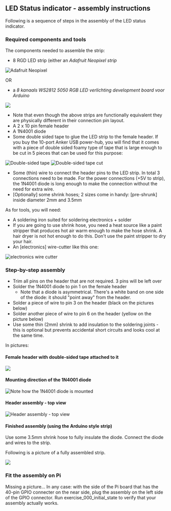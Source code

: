 ## LED Status indicator - assembly instructions

Following is a sequence of steps in the assembly of the LED status indicator.

### Required components and tools

The components needed to assemble the strip:

- 8 RGD LED strip (either an _Adafruit Neopixel strip_

![Adafruit Neopixel](images/Adafruit-Neopixel.jpg)

OR

- a _8 kanaals WS2812 5050 RGB LED verlichting development board voor Arduino_

![](images/8-channel-WS2812.jpg)

- Note that even though the above strips are functionally equivalent they are physically different in their connection pin layout.
- A 2 x 10 pin female header
- A 1N4001 diode
- Some double sided tape to glue the LED strip to the female header. If you buy the 10-port Anker USB power-hub, you will find that it comes with a piece of double sided foamy type of tape that is large enough to be cut in 5 pieces that can be used for this purpose:

![Double-sided tape](images/Double-sided-tape.jpg)
![Double-sided tape cut](images/Double-sided-tape-cut.jpg)

- Some (thin) wire to connect the header pins to the LED strip. In total 3 connections need to be made. For the power connections (+5V to strip), the 1N4001 diode is long enough to make the connection without the need for extra wire.
- [Optionally] some shrink hoses; 2 sizes come in handy: [pre-shrunk] inside diameter 2mm and 3.5mm

As for tools, you will need:

- A soldering iron suited for soldering electronics + solder
- If you are going to use shrink hose, you need a heat source like a paint stripper that produces hot air warm enough to make the hose shrink. A hair dryer is not hot enough to do this. Don't use the paint stripper to dry your hair.
- An [electronics] wire-cutter like this one:

![electronics wire cutter](images/wire-cutter.jpg)

### Step-by-step assembly

- Trim all pins on the header that are not required. 3 pins will be left over
- Solder the 1N4001 diode to pin 1 on the female header
    - Note that a diode is asymmetrical. There's a white band on one side of the diode: it should "point away" from the header.
- Solder a piece of wire to pin 3 on the header (black on the pictures below)
- Solder another piece of wire to pin 6 on the header (yellow on the picture below)
- Use some thin (2mm) shrink to add insulation to the soldering joints - this is optional but prevents accidental short circuits and looks cool at the same time.

In pictures:


#### Female header with double-sided tape attached to it

![](images/Strip-with-tape.jpg)

#### Mounting direction of the 1N4001 diode

![Note how the 1N4001 diode is mounted](images/wiring-1.jpg)

#### Header assembly - top view

![Header assembly - top view](images/wiring-2.jpg)

#### Finished assembly (using the Arduino style strip)

Use some 3.5mm shrink hose to fully insulate the diode. Connect the diode and wires to the strip.

Following is a picture of a fully assembled strip.

![](images/finished-led-header-assembly.jpg)

### Fit the assembly on Pi

Missing a picture... In any case: with the side of the Pi board that has the 40-pin GPIO connecter on the near side, plug the assembly on the left side of the GPIO connector. Run exercise_000_initial_state to verify that your assembly actually works.
